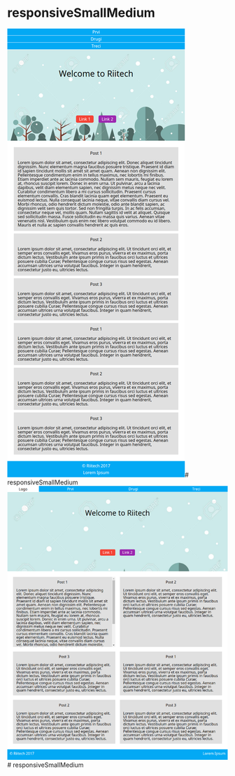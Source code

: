 # responsiveSmallMedium

![Alt text](screenshots/small.png?raw=true "Small layout")# responsiveSmallMedium
![Alt text](screenshots/medium.png?raw=true "Medium layout")# responsiveSmallMedium
